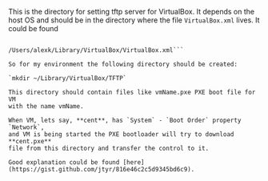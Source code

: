 This is the directory for setting tftp server for VirtualBox.
It depends on the host OS and should be in the directory where the file
`VirtualBox.xml` lives. It could be found

```find -L ~ -type f -name VirtualBox.xml 2>/dev/null

/Users/alexk/Library/VirtualBox/VirtualBox.xml```

So for my environment the following directory should be created:

`mkdir ~/Library/VirtualBox/TFTP`

This directory should contain files like vmName.pxe PXE boot file for VM
with the name vmName.

When VM, lets say, **cent**, has `System` - `Boot Order` property `Network`,
and VM is being started the PXE bootloader will try to download **cent.pxe**
file from this directory and transfer the control to it.

Good explanation could be found [here] (https://gist.github.com/jtyr/816e46c2c5d9345bd6c9).
